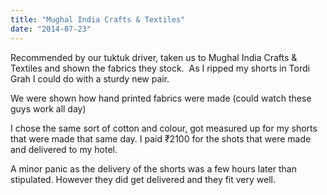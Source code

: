 ```yaml
---
title: "Mughal India Crafts & Textiles"
date: "2014-07-23"
---
```


Recommended by our tuktuk driver, taken us to Mughal India Crafts & Textiles and shown the fabrics they stock.  As I ripped my shorts in Tordi Grah I could do with a sturdy new pair.

We were shown how hand printed fabrics were made (could watch these guys work all day)

I chose the same sort of cotton and colour, got measured up for my shorts that were made that same day. I paid ₹2100 for the shots that were made and delivered to my hotel.

A minor panic as the delivery of the shorts was a few hours later than stipulated. However they did get delivered and they fit very well.
